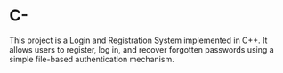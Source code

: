 # C-
This project is a Login and Registration System implemented in C++. It allows users to register, log in, and recover forgotten passwords using a simple file-based authentication mechanism.

